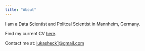 ```yaml
---
title: "About"
---
```

I am a Data Scientist and Politcal Scientist in Mannheim, Germany.

Find my current CV [here](https://github.com/heck1/blog/blob/master/static/CV%20Lukas%20Heck.pdf).
 
 Contact me at: [lukasheck1@gmail.com](mailto:lukasheck1@gmail.com)

